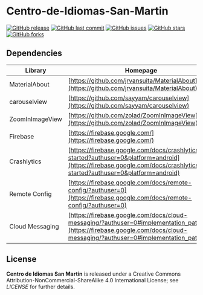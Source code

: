 # Centro-de-Idiomas-San-Martin  
[![GitHub release](https://img.shields.io/github/release/KamiKeys/Centro-de-Idiomas-San-Martin.svg)]()
[![GitHub last commit](https://img.shields.io/github/last-commit/KamiKeys/Centro-de-Idiomas-San-Martin.svg)]()
[![GitHub issues](https://img.shields.io/github/issues/KamiKeys/Centro-de-Idiomas-San-Martin.svg)]()
[![GitHub stars](https://img.shields.io/github/stars/KamiKeys/Centro-de-Idiomas-San-Martin.svg)]()
[![GitHub forks](https://img.shields.io/github/forks/KamiKeys/Centro-de-Idiomas-San-Martin.svg)](https://github.com/KamiKeys/Centro-de-Idiomas-San-Martin/network)
## Dependencies
Library | Homepage
--- | ---
MaterialAbout | [https://github.com/jrvansuita/MaterialAbout](https://github.com/jrvansuita/MaterialAbout)
carouselview | [https://github.com/sayyam/carouselview](https://github.com/sayyam/carouselview)
ZoomInImageView | [https://github.com/zolad/ZoomInImageView](https://github.com/zolad/ZoomInImageView)
Firebase | [https://firebase.google.com/](https://firebase.google.com/)
Crashlytics | [https://firebase.google.com/docs/crashlytics/get-started?authuser=0&platform=android](https://firebase.google.com/docs/crashlytics/get-started?authuser=0&platform=android)
Remote Config | [https://firebase.google.com/docs/remote-config/?authuser=0](https://firebase.google.com/docs/remote-config/?authuser=0)
Cloud Messaging | [https://firebase.google.com/docs/cloud-messaging/?authuser=0#implementation_paths](https://firebase.google.com/docs/cloud-messaging/?authuser=0#implementation_paths)
## License
**Centro de Idiomas San Martin** is released under a Creative Commons Attribution-NonCommercial-ShareAlike 4.0 International License; see _LICENSE_ for further details.
